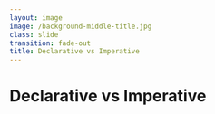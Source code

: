 ```yaml
---
layout: image
image: /background-middle-title.jpg
class: slide
transition: fade-out
title: Declarative vs Imperative
---
```


<div class="flex h-full flex-items-center">
  <h1 class="text-left m-b-0 font-bold">
    Declarative vs Imperative
  </h1>
</div>

